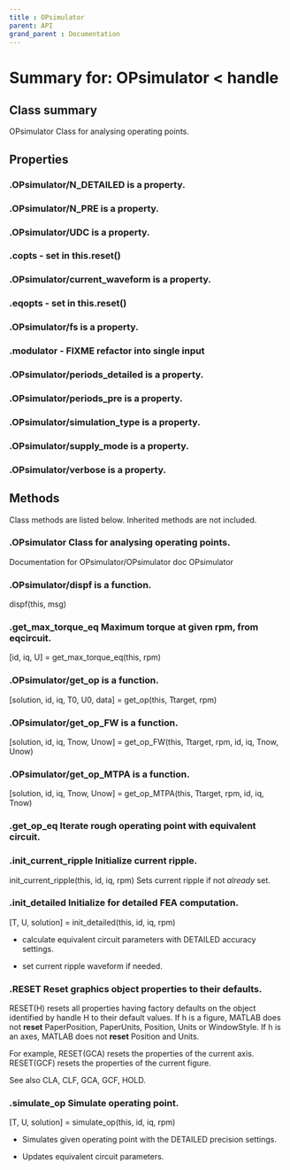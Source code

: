 ```yaml
---
title : OPsimulator
parent: API
grand_parent : Documentation
---
```

# Summary for: **OPsimulator**  < handle

## Class summary

OPsimulator Class for analysing operating points.

## Properties

### .OPsimulator/**N_DETAILED** is a property.

### .OPsimulator/**N_PRE** is a property.

### .OPsimulator/**UDC** is a property.

### .**copts** - set in this.reset()

### .OPsimulator/**current_waveform** is a property.

### .**eqopts** - set in this.reset()

### .OPsimulator/**fs** is a property.

### .**modulator** - FIXME refactor into single input

### .OPsimulator/**periods_detailed** is a property.

### .OPsimulator/**periods_pre** is a property.

### .OPsimulator/**simulation_type** is a property.

### .OPsimulator/**supply_mode** is a property.

### .OPsimulator/**verbose** is a property.


## Methods

Class methods are listed below. Inherited methods are not included.

### .**OPsimulator** Class for analysing operating points.
Documentation for OPsimulator/OPsimulator
doc OPsimulator

### .OPsimulator/**dispf** is a function.
dispf(this, msg)

### .get_max_torque_eq Maximum torque at given rpm, from eqcircuit.

[id, iq, U] = get_max_torque_eq(this, rpm)

### .OPsimulator/**get_op** is a function.
[solution, id, iq, T0, U0, data] = get_op(this, Ttarget, rpm)

### .OPsimulator/**get_op_FW** is a function.
[solution, id, iq, Tnow, Unow] = get_op_FW(this, Ttarget, rpm, id, iq, Tnow, Unow)

### .OPsimulator/**get_op_MTPA** is a function.
[solution, id, iq, Tnow, Unow] = get_op_MTPA(this, Ttarget, rpm, id, iq, Tnow)

### .**get_op_eq** Iterate rough operating point with equivalent circuit.

### .**init_current_ripple** Initialize current ripple.

init_current_ripple(this, id, iq, rpm) Sets current ripple if not
*already*  set.

### .**init_detailed** Initialize for detailed FEA computation.

[T, U, solution] = init_detailed(this, id, iq, rpm)

- calculate equivalent circuit parameters with DETAILED accuracy
settings.

- set current ripple waveform if needed.

### .RESET  Reset graphics object properties to their defaults.
RESET(H) resets all properties having factory defaults on the object
identified by handle H to their default values. If h is a figure, MATLAB
does not **reset** PaperPosition, PaperUnits, Position, Units or WindowStyle.
If h is an axes, MATLAB does not **reset** Position and Units.

For example,
RESET(GCA) resets the properties of the current axis.
RESET(GCF) resets the properties of the current figure.

See also CLA, CLF, GCA, GCF, HOLD.

### .**simulate_op** Simulate operating point.

[T, U, solution] = simulate_op(this, id, iq, rpm)

- Simulates given operating point with the DETAILED precision settings.

- Updates equivalent circuit parameters.



